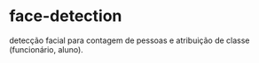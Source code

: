 # face-detection
detecção facial para contagem de pessoas e atribuição de classe (funcionário, aluno).
